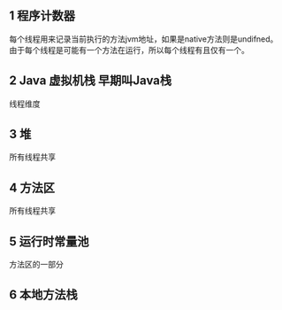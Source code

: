 ## 1 程序计数器
每个线程用来记录当前执行的方法jvm地址，如果是native方法则是undifned。
由于每个线程是可能有一个方法在运行，所以每个线程有且仅有一个。

## 2 Java 虚拟机栈 早期叫Java栈
线程维度


## 3 堆
所有线程共享

## 4 方法区
所有线程共享

## 5 运行时常量池
方法区的一部分

## 6 本地方法栈

